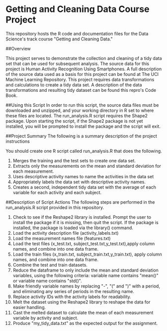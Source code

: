 # Getting and Cleaning Data Course Project
This repository hosts the R code and documentation files for the Data Science's track course "Getting and Cleaning Data."

##Overview

This project serves to demonstrate the collection and cleaning of a tidy data set that can be used for subsequent analysis.
The source data for this project is Human Activity Recognition Using Smartphones. A full description of the source data used as a basis for this project can be found at The UCI Machine Learning Repository. 
This project requires data transformations and calculations to create a tidy data set. A description of the data transformations and resulting tidy dataset can be found this repro's Code Book.

##Using this Script
In order to run this script, the source data files must be downloaded and unzipped, and your working directory in R set to where these files are located.
The run_analysis.R script requires the Shape2 package. Upon starting the script, if the Shape2 package is not yet installed, you will be prompted to install the package and the script will exit. 
  
##Project Summary
 The following is a summary description of the project instructions

You should create one R script called run_analysis.R that does the following. 
1. Merges the training and the test sets to create one data set. 
2. Extracts only the measurements on the mean and standard deviation for each measurement. 
3. Uses descriptive activity names to name the activities in the data set 
4. Appropriately labels the data set with descriptive activity names. 
5. Creates a second, independent tidy data set with the average of each variable for each activity and each subject.

##Description of Script Actions
The following steps are performed in the run_analysis.R script provided in this repository. 

1. Check to see if the Reshape2 library is installed. Prompt the user to install the package if it is missing, then quit the script.  If the package is installed, the package is loaded via the library() command. 
2. Load the activity description file (activity_labels.txt)
3. Load the measurement names file (features.txt)
4. Load the test files (x_test.txt, subject_test.txt,y_test.txt),apply column names, and combine into one data frame. 
5. Load the train files (x_train.txt, subject_train.txt,y_train.txt), apply column names, and combine into one data frame. 
6. Combine the test and train datasets.  
7. Reduce the dataframe to only include the mean and standard deviation variables, using the following criteria: 
	variable name contains "mean()" or variable name contains "std()". 
8. Make friendly variable names by replacing "-", "(" and ")" with a period, and eliminating any series of periods in the resulting name. 
9. Replace activity IDs with the activity labels for readability.
11. Melt the dataset using the Reshape2 library to reshape the data for easier handling.
12. Cast the melted dataset to calculate the mean of each measurement variable by activity and subject.
13. Produce "my_tidy_data.txt" as the expected output for the assignment.


